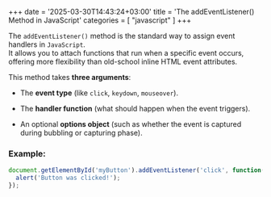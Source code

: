 +++
date = '2025-03-30T14:43:24+03:00'
title = 'The addEventListener() Method in JavaScript'
categories = [ "javascript" ]
+++

The `addEventListener()` method is the standard way to assign event handlers in `JavaScript`.  
It allows you to attach functions that run when a specific event occurs, offering more flexibility than old-school inline HTML event attributes. 

This method takes **three arguments**:

- The **event type** (like `click`, `keydown`, `mouseover`).

- The **handler function** (what should happen when the event triggers).

- An optional **options object** (such as whether the event is captured during bubbling or capturing phase).

### Example:

```js
document.getElementById('myButton').addEventListener('click', function() {
  alert('Button was clicked!');
});
